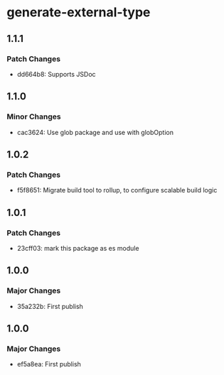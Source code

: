 # generate-external-type

## 1.1.1

### Patch Changes

- dd664b8: Supports JSDoc

## 1.1.0

### Minor Changes

- cac3624: Use glob package and use with globOption

## 1.0.2

### Patch Changes

- f5f8651: Migrate build tool to rollup, to configure scalable build logic

## 1.0.1

### Patch Changes

- 23cff03: mark this package as es module

## 1.0.0

### Major Changes

- 35a232b: First publish

## 1.0.0

### Major Changes

- ef5a8ea: First publish
